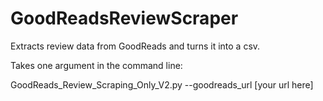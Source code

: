 # GoodReadsReviewScraper
Extracts review data from GoodReads and turns it into a csv.

Takes one argument in the command line:

GoodReads_Review_Scraping_Only_V2.py --goodreads_url [your url here]

